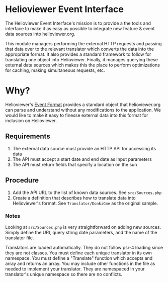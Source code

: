 # Helioviewer Event Interface
The Helioviewer Event Interface's mission is to provide a the tools and interface to make it as easy as possible to integrate new feature & event data sources into helioviewer.org.

This module managers performing the external HTTP requests and passing that data over to the relevant translator which converts the data into the appropriate format.
It also provides a standard framework to follow for translating one object into Helioviewer.
Finally, it manages querying these external data sources which makes this the place to perform optimizations for caching, making simultaneous requests, etc.

# Why?
Helioviewer's [Event Format](https://api.helioviewer.org/docs/v2/appendix/helioviewer_event_format.html) provides a standard object that helioviewer.org can parse and understand without any modifications to the application.
We would like to make it easy to finesse external data into this format for inclusion on Helioviewer.

## Requirements
1. The external data source must provide an HTTP API for accessing its data
2. The API must accept a start date and end date as input parameters
3. The API must return fields that specify a location on the sun

## Procedure
1. Add the API URL to the list of known data sources. See `src/Sources.php`
2. Create a definition that describes how to translate data into Helioviewer's format. See `Translator/DonkiCme` as the original sample.

### Notes
Looking at `src/Sources.php` is very straightforward on adding new sources. Simply define the URI, query string date parameters, and the name of the translator file.

Translators are loaded automatically.
They do not follow psr-4 loading since they are not classes.
You must define each unique translator in its own namespace.
You must define a "Translate" function which accepts and array and returns an array.
You may include other functions in the file as needed to implement your translator. They are namespaced in your translator's unique namespace so there are no conflicts.
